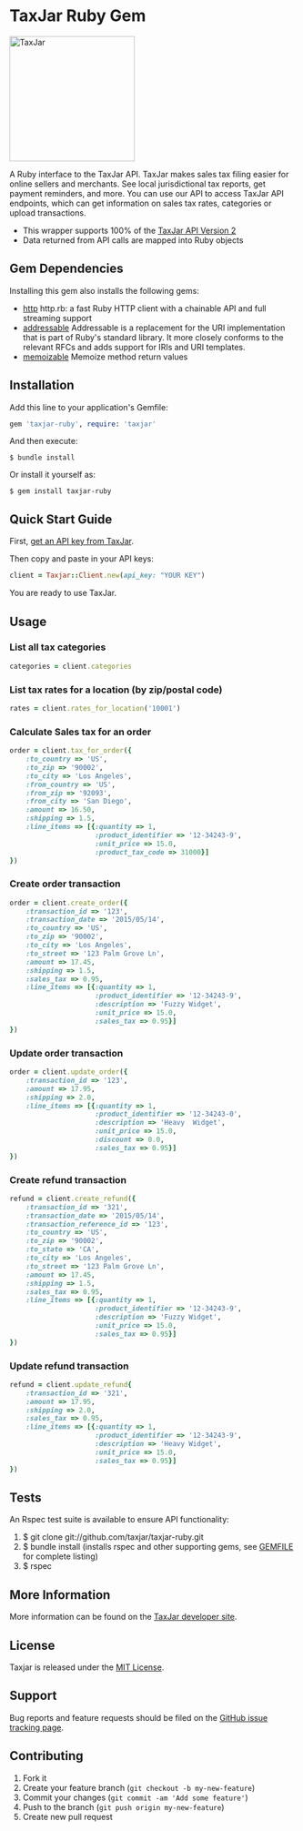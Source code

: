 # TaxJar Ruby Gem

<a href="http://developers.taxjar.com"><img src="http://www.taxjar.com/img/TJ_logo_color_office_png.png" alt="TaxJar" width="220"></a>

A Ruby interface to the TaxJar API. TaxJar makes sales tax filing easier for online sellers and merchants. 
See local jurisdictional tax reports, get payment reminders, and more. You can use our API to access TaxJar API endpoints, 
which can get information on sales tax rates, categories or upload transactions.

* This wrapper supports 100% of the [TaxJar API Version 2](http://developers.taxjar.com/api/#introduction)
* Data returned from API calls are mapped into Ruby objects

## Gem Dependencies

Installing this gem also installs the following gems:

* [http](https://github.com/httprb/http.rb) http.rb: a fast Ruby HTTP client with a chainable API and full streaming support
* [addressable](https://github.com/sporkmonger/addressable) Addressable is a replacement for the URI implementation that is part of Ruby's standard library. It more closely conforms to the relevant RFCs and adds support for IRIs and URI templates.
* [memoizable](https://github.com/dkubb/memoizable) Memoize method return values

## Installation

Add this line to your application's Gemfile:
```ruby
gem 'taxjar-ruby', require: 'taxjar'
```

And then execute:
```shell
$ bundle install
```

Or install it yourself as:
```shell
$ gem install taxjar-ruby
```

## Quick Start Guide

First, [get an API key from TaxJar](https://app.taxjar.com/api_sign_up/plus/).

Then copy and paste in your API keys:

```ruby
client = Taxjar::Client.new(api_key: "YOUR KEY")
```

You are ready to use TaxJar.

## Usage

### List all tax categories
```ruby
categories = client.categories
```

### List tax rates for a location (by zip/postal code)

```ruby
rates = client.rates_for_location('10001')
```

### Calculate Sales tax for an order

```ruby
order = client.tax_for_order({
    :to_country => 'US',
    :to_zip => '90002',
    :to_city => 'Los Angeles',
    :from_country => 'US',
    :from_zip => '92093',
    :from_city => 'San Diego',                
    :amount => 16.50,
    :shipping => 1.5,
    :line_items => [{:quantity => 1,
                     :product_identifier => '12-34243-9',
                     :unit_price => 15.0,
                     :product_tax_code => 31000}]
})
```

### Create order transaction
```ruby
order = client.create_order({
    :transaction_id => '123',
    :transaction_date => '2015/05/14',
    :to_country => 'US',
    :to_zip => '90002',
    :to_city => 'Los Angeles',
    :to_street => '123 Palm Grove Ln',
    :amount => 17.45,
    :shipping => 1.5,
    :sales_tax => 0.95,
    :line_items => [{:quantity => 1,
                     :product_identifier => '12-34243-9',
                     :description => 'Fuzzy Widget',
                     :unit_price => 15.0,
                     :sales_tax => 0.95}]
})
```

### Update order transaction
```ruby
order = client.update_order({
    :transaction_id => '123',
    :amount => 17.95,
    :shipping => 2.0,
    :line_items => [{:quantity => 1,
                     :product_identifier => '12-34243-0',
                     :description => 'Heavy  Widget',
                     :unit_price => 15.0,
                     :discount => 0.0,
                     :sales_tax => 0.95}]
})
```

### Create refund transaction

```ruby
refund = client.create_refund({
    :transaction_id => '321',
    :transaction_date => '2015/05/14',
    :transaction_reference_id => '123',
    :to_country => 'US',
    :to_zip => '90002',
    :to_state => 'CA',
    :to_city => 'Los Angeles',
    :to_street => '123 Palm Grove Ln',
    :amount => 17.45,
    :shipping => 1.5,
    :sales_tax => 0.95,
    :line_items => [{:quantity => 1,
                     :product_identifier => '12-34243-9',
                     :description => 'Fuzzy Widget',
                     :unit_price => 15.0,
                     :sales_tax => 0.95}]
})
```

### Update refund transaction

```ruby
refund = client.update_refund{
    :transaction_id => '321',
    :amount => 17.95,
    :shipping => 2.0,
    :sales_tax => 0.95,
    :line_items => [{:quantity => 1,
                     :product_identifier => '12-34243-9',
                     :description => 'Heavy Widget',
                     :unit_price => 15.0,
                     :sales_tax => 0.95}]
})
```

## Tests

An Rspec test suite is available to ensure API functionality:

1. $ git clone git://github.com/taxjar/taxjar-ruby.git
2. $ bundle install (installs rspec and other supporting gems, see
   [GEMFILE](https://github.com/taxjar/taxjar-ruby/blob/master/Gemfile)
   for complete listing)
3. $ rspec

## More Information
More information can be found on the [TaxJar developer site](https://developers.taxjar.com).

## License
Taxjar is released under the [MIT License](https://github.com/taxjar/taxjar-ruby/blob/master/LICENSE.txt).

## Support
Bug reports and feature requests should be filed on the [GitHub issue tracking page](https://github.com/taxjar/taxjar-ruby/issues). 

## Contributing

1. Fork it
2. Create your feature branch (`git checkout -b my-new-feature`)
3. Commit your changes (`git commit -am 'Add some feature'`)
4. Push to the branch (`git push origin my-new-feature`)
5. Create new pull request
